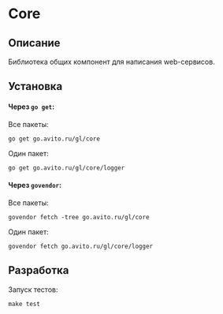 # Core

## Описание

Библиотека общих компонент для написания web-сервисов.

## Установка

#### Через `go get`:

Все пакеты:
```
go get go.avito.ru/gl/core
```

Один пакет:
```
go get go.avito.ru/gl/core/logger
```

#### Через `govendor`:

Все пакеты:
```
govendor fetch -tree go.avito.ru/gl/core
```

Один пакет:
```
govendor fetch go.avito.ru/gl/core/logger
```

## Разработка

Запуск тестов:
```
make test
```

